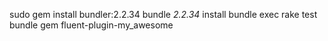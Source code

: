 sudo gem install bundler:2.2.34
bundle _2.2.34_ install
bundle exec rake test
bundle gem fluent-plugin-my_awesome